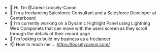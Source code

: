 - 👋 Hi, I’m @Jared-Loosely-Canon
- 👀 I’m a freelancing Salesforce Consultant and a Salesforce Developer at Centerboard
- 🌱 I’m currently working on a Dynamic Highlight Panel using Lightning Web Componets that can move with the users screen as they scroll through the details of their record page
- 💞️ I’m looking to build my business as a freelancer
- 📫 How to reach me ... https://looselycanon.com/

<!---
Jared-Loosely-Canon/Jared-Loosely-Canon is a ✨ special ✨ repository because its `README.md` (this file) appears on your GitHub profile.
You can click the Preview link to take a look at your changes.
--->
